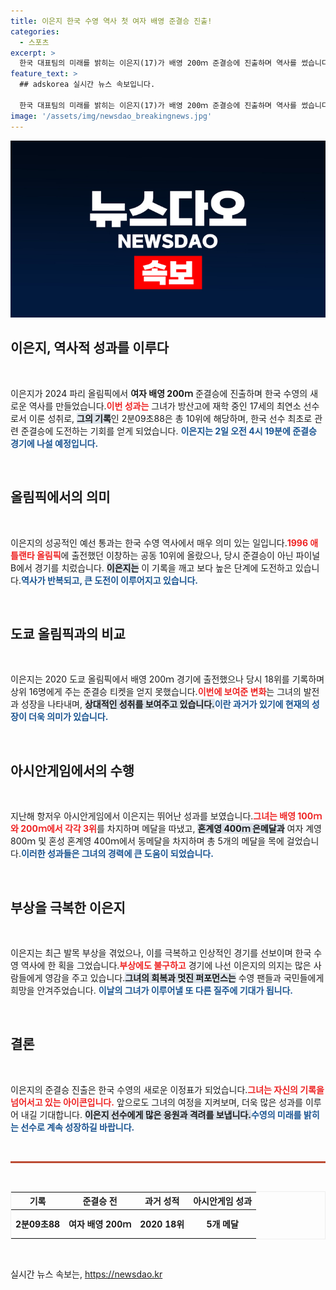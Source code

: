 ```yaml
---
title: 이은지 한국 수영 역사 첫 여자 배영 준결승 진출!
categories:
  - 스포츠
excerpt: >
  한국 대표팀의 미래를 밝히는 이은지(17)가 배영 200ｍ 준결승에 진출하며 역사를 썼습니다! 부상을 딛고 도전하는 그녀의 이야기를 놓치지 마세요!
feature_text: >
  ## adskorea 실시간 뉴스 속보입니다.

  한국 대표팀의 미래를 밝히는 이은지(17)가 배영 200ｍ 준결승에 진출하며 역사를 썼습니다! 부상을 딛고 도전하는 그녀의 이야기를 놓치지 마세요!
image: '/assets/img/newsdao_breakingnews.jpg'
---
```


<p><img src="/assets/img/newsdao_breakingnews.jpg" alt="adskorea 속보" /></p>

<h2 data-ke-size="size26">이은지, 역사적 성과를 이루다</h2>

<p data-ke-size="size16">&nbsp;</p>

<p>이은지가 2024 파리 올림픽에서 <strong>여자 배영 200ｍ</strong> 준결승에 진출하며 한국 수영의 새로운 역사를 만들었습니다.<b><span style="color: #ee2323;">이번 성과는</span></b> 그녀가 방산고에 재학 중인 17세의 최연소 선수로서 이룬 성취로, <b><span style="background-color: #21538527;">그의 기록</span></b>인 2분09초88은 총 10위에 해당하며, 한국 선수 최초로 관련 준결승에 도전하는 기회를 얻게 되었습니다. <b><span style="color: #1a5490;">이은지는 2일 오전 4시 19분에 준결승 경기에 나설 예정입니다.</span></b></p>

<p data-ke-size="size16">&nbsp;</p>

<h2 data-ke-size="size26">올림픽에서의 의미</h2>

<p data-ke-size="size16">&nbsp;</p>

<p>이은지의 성공적인 예선 통과는 한국 수영 역사에서 매우 의미 있는 일입니다.<b><span style="color: #ee2323;">1996 애틀랜타 올림픽</span></b>에 출전했던 이창하는 공동 10위에 올랐으나, 당시 준결승이 아닌 파이널 B에서 경기를 치렀습니다. <b><span style="background-color: #21538527;">이은지는</span></b> 이 기록을 깨고 보다 높은 단계에 도전하고 있습니다.<b><span style="color: #1a5490;">역사가 반복되고, 큰 도전이 이루어지고 있습니다.</span></b></p>

<p data-ke-size="size16">&nbsp;</p>

<h2 data-ke-size="size26">도쿄 올림픽과의 비교</h2>

<p data-ke-size="size16">&nbsp;</p>

<p>이은지는 2020 도쿄 올림픽에서 배영 200ｍ 경기에 출전했으나 당시 18위를 기록하며 상위 16명에게 주는 준결승 티켓을 얻지 못했습니다.<b><span style="color: #ee2323;">이번에 보여준 변화</span></b>는 그녀의 발전과 성장을 나타내며, <b><span style="background-color: #21538527;">상대적인 성취를 보여주고 있습니다.</span></b><b><span style="color: #1a5490;">이란 과거가 있기에 현재의 성장이 더욱 의미가 있습니다.</span></b></p>

<p data-ke-size="size16">&nbsp;</p>

<h2 data-ke-size="size26">아시안게임에서의 수행</h2>

<p data-ke-size="size16">&nbsp;</p>

<p>지난해 항저우 아시안게임에서 이은지는 뛰어난 성과를 보였습니다.<b><span style="color: #ee2323;">그녀는 배영 100ｍ와 200ｍ에서 각각 3위</span></b>를 차지하며 메달을 따냈고, <b><span style="background-color: #21538527;">혼계영 400ｍ 은메달과</span></b> 여자 계영 800ｍ 및 혼성 혼계영 400ｍ에서 동메달을 차지하며 총 5개의 메달을 목에 걸었습니다.<b><span style="color: #1a5490;">이러한 성과들은 그녀의 경력에 큰 도움이 되었습니다.</span></b></p>

<p data-ke-size="size16">&nbsp;</p>

<h2 data-ke-size="size26">부상을 극복한 이은지</h2>

<p data-ke-size="size16">&nbsp;</p>

<p>이은지는 최근 발목 부상을 겪었으나, 이를 극복하고 인상적인 경기를 선보이며 한국 수영 역사에 한 획을 그었습니다.<b><span style="color: #ee2323;">부상에도 불구하고</span></b> 경기에 나선 이은지의 의지는 많은 사람들에게 영감을 주고 있습니다.<b><span style="background-color: #21538527;">그녀의 회복과 멋진 퍼포먼스는</span></b> 수영 팬들과 국민들에게 희망을 안겨주었습니다. <b><span style="color: #1a5490;">이날의 그녀가 이루어낼 또 다른 질주에 기대가 됩니다.</span></b></p>

<p data-ke-size="size16">&nbsp;</p>

<h2 data-ke-size="size26">결론</h2>

<p data-ke-size="size16">&nbsp;</p>

<p>이은지의 준결승 진출은 한국 수영의 새로운 이정표가 되었습니다.<b><span style="color: #ee2323;">그녀는 자신의 기록을 넘어서고 있는 아이콘입니다.</span></b> 앞으로도 그녀의 여정을 지켜보며, 더욱 많은 성과를 이루어 내길 기대합니다. <b><span style="background-color: #21538527;">이은지 선수에게 많은 응원과 격려를 보냅니다.</span></b><b><span style="color: #1a5490;">수영의 미래를 밝히는 선수로 계속 성장하길 바랍니다.</span></b></p>

<p data-ke-size="size16">&nbsp;</p>

<hr style="height: 3px; border: none; background-color: #bc4c34;"/>

<p data-ke-size="size16">&nbsp;</p>

<table style="width: 100%; border: 1px solid #eee; border-collapse: collapse;">
    <thead>
        <tr>
            <th style="text-align: center;"><b>기록</b></th>
            <th style="text-align: center;"><b>준결승 전</b></th>
            <th style="text-align: center;"><b>과거 성적</b></th>
            <th style="text-align: center;"><b>아시안게임 성과</b></th>
        </tr>
    </thead>
    <tbody>
        <tr>
            <td style="text-align: center; height: 40px;"><b>2분09초88</b></td>
            <td style="text-align: center; height: 40px;"><b>여자 배영 200ｍ</b></td>
            <td style="text-align: center; height: 40px;"><b>2020 18위</b></td>
            <td style="text-align: center; height: 40px;"><b>5개 메달</b></td>
        </tr>
    </tbody>
</table>

<p data-ke-size="size16">&nbsp;</p>
실시간 뉴스 속보는, <a href="https://newsdao.kr" rel="dofollow">https://newsdao.kr</a>


